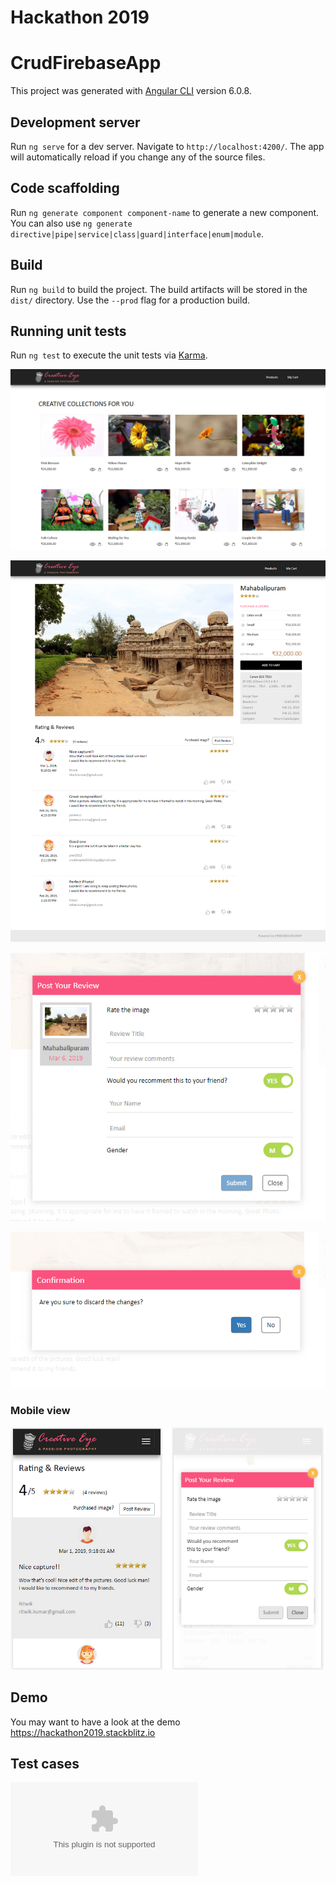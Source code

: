 # Hackathon 2019

# CrudFirebaseApp

This project was generated with [Angular CLI](https://github.com/angular/angular-cli) version 6.0.8.

## Development server

Run `ng serve` for a dev server. Navigate to `http://localhost:4200/`. The app will automatically reload if you change any of the source files.

## Code scaffolding

Run `ng generate component component-name` to generate a new component. You can also use `ng generate directive|pipe|service|class|guard|interface|enum|module`.

## Build

Run `ng build` to build the project. The build artifacts will be stored in the `dist/` directory. Use the `--prod` flag for a production build.

## Running unit tests

Run `ng test` to execute the unit tests via [Karma](https://karma-runner.github.io).

![alt text](img/products.jpg)

![alt text](img/product_rating.jpg)

![alt text](img/post_review.jpg)

![alt text](img/confirmation.jpg)

### Mobile view

![alt text](img/mobile_view.jpg)

## Demo
You may want to have a look at the demo https://hackathon2019.stackblitz.io

## Test cases
![test cases](USE_CASES.docx)

